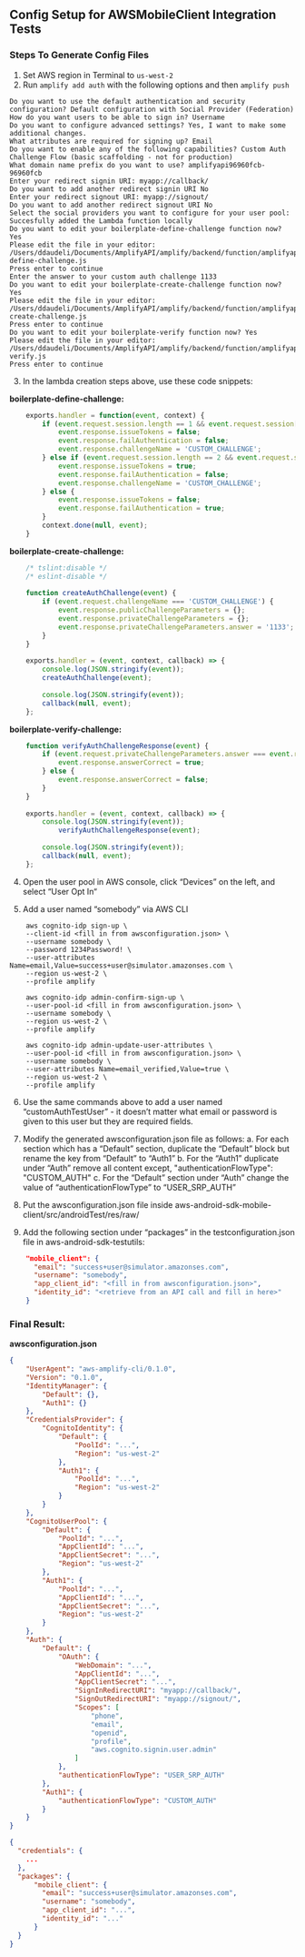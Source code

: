 ## Config Setup for AWSMobileClient Integration Tests

### Steps To Generate Config Files

1. Set AWS region in Terminal to `us-west-2`
2. Run `amplify add auth` with the following options and then `amplify push`

```console
Do you want to use the default authentication and security configuration? Default configuration with Social Provider (Federation)
How do you want users to be able to sign in? Username
Do you want to configure advanced settings? Yes, I want to make some additional changes.
What attributes are required for signing up? Email
Do you want to enable any of the following capabilities? Custom Auth Challenge Flow (basic scaffolding - not for production)
What domain name prefix do you want to use? amplifyapi96960fcb-96960fcb
Enter your redirect signin URI: myapp://callback/
Do you want to add another redirect signin URI No
Enter your redirect signout URI: myapp://signout/
Do you want to add another redirect signout URI No
Select the social providers you want to configure for your user pool: 
Succesfully added the Lambda function locally
Do you want to edit your boilerplate-define-challenge function now? Yes
Please edit the file in your editor: /Users/ddaudeli/Documents/AmplifyAPI/amplify/backend/function/amplifyapi96960fcbDefineAuthChallenge/src/boilerplate-define-challenge.js
Press enter to continue 
Enter the answer to your custom auth challenge 1133
Do you want to edit your boilerplate-create-challenge function now? Yes
Please edit the file in your editor: /Users/ddaudeli/Documents/AmplifyAPI/amplify/backend/function/amplifyapi96960fcbCreateAuthChallenge/src/boilerplate-create-challenge.js
Press enter to continue 
Do you want to edit your boilerplate-verify function now? Yes
Please edit the file in your editor: /Users/ddaudeli/Documents/AmplifyAPI/amplify/backend/function/amplifyapi96960fcbVerifyAuthChallengeResponse/src/boilerplate-verify.js
Press enter to continue
```

3. In the lambda creation steps above, use these code snippets:

**boilerplate-define-challenge:**

```javascript
    exports.handler = function(event, context) {
        if (event.request.session.length == 1 && event.request.session[0].challengeName == 'SRP_A') {
            event.response.issueTokens = false;
            event.response.failAuthentication = false;
            event.response.challengeName = 'CUSTOM_CHALLENGE';
        } else if (event.request.session.length == 2 && event.request.session[1].challengeName == 'CUSTOM_CHALLENGE' && event.request.session[1].challengeResult == true) {
            event.response.issueTokens = true;
            event.response.failAuthentication = false;
            event.response.challengeName = 'CUSTOM_CHALLENGE';
        } else {
            event.response.issueTokens = false;
            event.response.failAuthentication = true;
        }
        context.done(null, event);
    }
```

**boilerplate-create-challenge:**

```javascript
    /* tslint:disable */
    /* eslint-disable */
    
    function createAuthChallenge(event) {
        if (event.request.challengeName === 'CUSTOM_CHALLENGE') {
            event.response.publicChallengeParameters = {};
            event.response.privateChallengeParameters = {};
            event.response.privateChallengeParameters.answer = '1133';
        }
    }
    
    exports.handler = (event, context, callback) => {
        console.log(JSON.stringify(event));
        createAuthChallenge(event);
    
        console.log(JSON.stringify(event));
        callback(null, event);
    };
```

**boilerplate-verify-challenge:**

```javascript
    function verifyAuthChallengeResponse(event) {
        if (event.request.privateChallengeParameters.answer === event.request.challengeAnswer) {
            event.response.answerCorrect = true;
        } else {
            event.response.answerCorrect = false;
        }
    }
    
    exports.handler = (event, context, callback) => {
        console.log(JSON.stringify(event));
            verifyAuthChallengeResponse(event);
    
        console.log(JSON.stringify(event));
        callback(null, event);
    };
```

4. Open the user pool in AWS console, click “Devices” on the left, and select “User Opt In“
   
5. Add a user named “somebody” via AWS CLI

```console
    aws cognito-idp sign-up \ 
    --client-id <fill in from awsconfiguration.json> \ 
    --username somebody \ 
    --password 1234Password! \ 
    --user-attributes Name=email,Value=success+user@simulator.amazonses.com \ 
    --region us-west-2 \ 
    --profile amplify
    
    aws cognito-idp admin-confirm-sign-up \ 
    --user-pool-id <fill in from awsconfiguration.json> \ 
    --username somebody \ 
    --region us-west-2 \ 
    --profile amplify
    
    aws cognito-idp admin-update-user-attributes \ 
    --user-pool-id <fill in from awsconfiguration.json> \ 
    --username somebody \ 
    --user-attributes Name=email_verified,Value=true \ 
    --region us-west-2 \ 
    --profile amplify
```

6. Use the same commands above to add a user named “customAuthTestUser” - it doesn’t matter what email or password is given to this user but they are required fields.
   
7. Modify the generated awsconfiguration.json file as follows:
    a. For each section which has a “Default” section, duplicate the “Default” block but rename the key from “Default” to “Auth1”
    b. For the “Auth1” duplicate under “Auth” remove all content except, "authenticationFlowType": "CUSTOM_AUTH"
    c. For the “Default” section under “Auth” change the value of “authenticationFlowType” to “USER_SRP_AUTH”
      
8. Put the awsconfiguration.json file inside aws-android-sdk-mobile-client/src/androidTest/res/raw/
   
9. Add the following section under “packages” in the testconfiguration.json file in aws-android-sdk-testutils:

```json
    "mobile_client": {
      "email": "success+user@simulator.amazonses.com",  
      "username": "somebody",  
      "app_client_id": "<fill in from awsconfiguration.json>",  
      "identity_id": "<retrieve from an API call and fill in here>"
    }
```

### Final Result:

**awsconfiguration.json**

```json
{
    "UserAgent": "aws-amplify-cli/0.1.0",
    "Version": "0.1.0",
    "IdentityManager": {
        "Default": {},
        "Auth1": {}
    },
    "CredentialsProvider": {
        "CognitoIdentity": {
            "Default": {
                "PoolId": "...",
                "Region": "us-west-2"
            },
            "Auth1": {
                "PoolId": "...",
                "Region": "us-west-2"
            }
        }
    },
    "CognitoUserPool": {
        "Default": {
            "PoolId": "...",
            "AppClientId": "...",
            "AppClientSecret": "...",
            "Region": "us-west-2"
        },
        "Auth1": {
            "PoolId": "...",
            "AppClientId": "...",
            "AppClientSecret": "...",
            "Region": "us-west-2"
        }
    },
    "Auth": {
        "Default": {
            "OAuth": {
                "WebDomain": "...",
                "AppClientId": "...",
                "AppClientSecret": "...",
                "SignInRedirectURI": "myapp://callback/",
                "SignOutRedirectURI": "myapp://signout/",
                "Scopes": [
                    "phone",
                    "email",
                    "openid",
                    "profile",
                    "aws.cognito.signin.user.admin"
                ]
            },
            "authenticationFlowType": "USER_SRP_AUTH"
        },
        "Auth1": {
            "authenticationFlowType": "CUSTOM_AUTH"
        }
    }
}
```

```json
{
  "credentials": {
    ...
  },
  "packages": {
      "mobile_client": {
        "email": "success+user@simulator.amazonses.com",
        "username": "somebody",
        "app_client_id": "...",
        "identity_id": "..."
      }
  }
}
```